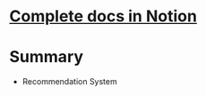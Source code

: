 # [Complete docs in Notion](https://www.notion.so/49d5353f86414a21bd0e454204aec43c?v=3c264b32244e4fb49ceab33208fb7e34&pvs=4)
# Summary
- Recommendation System 
